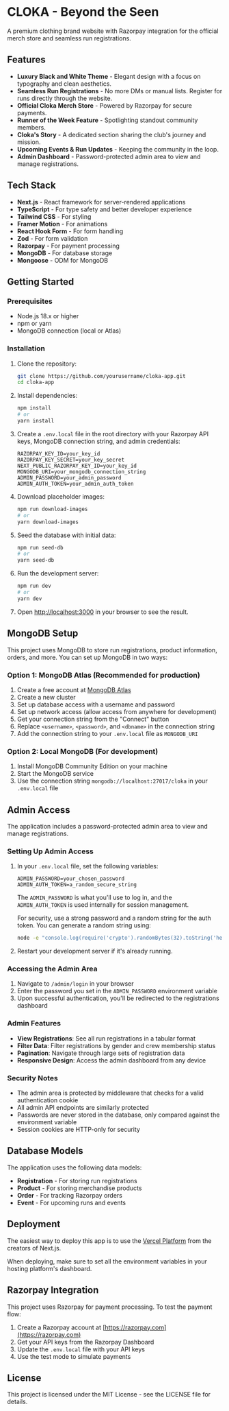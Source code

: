 # CLOKA - Beyond the Seen

A premium clothing brand website with Razorpay integration for the official merch store and seamless run registrations.

## Features

- **Luxury Black and White Theme** - Elegant design with a focus on typography and clean aesthetics.
- **Seamless Run Registrations** - No more DMs or manual lists. Register for runs directly through the website.
- **Official Cloka Merch Store** - Powered by Razorpay for secure payments.
- **Runner of the Week Feature** - Spotlighting standout community members.
- **Cloka's Story** - A dedicated section sharing the club's journey and mission.
- **Upcoming Events & Run Updates** - Keeping the community in the loop.
- **Admin Dashboard** - Password-protected admin area to view and manage registrations.

## Tech Stack

- **Next.js** - React framework for server-rendered applications
- **TypeScript** - For type safety and better developer experience
- **Tailwind CSS** - For styling
- **Framer Motion** - For animations
- **React Hook Form** - For form handling
- **Zod** - For form validation
- **Razorpay** - For payment processing
- **MongoDB** - For database storage
- **Mongoose** - ODM for MongoDB

## Getting Started

### Prerequisites

- Node.js 18.x or higher
- npm or yarn
- MongoDB connection (local or Atlas)

### Installation

1. Clone the repository:
   ```bash
   git clone https://github.com/yourusername/cloka-app.git
   cd cloka-app
   ```

2. Install dependencies:
   ```bash
   npm install
   # or
   yarn install
   ```

3. Create a `.env.local` file in the root directory with your Razorpay API keys, MongoDB connection string, and admin credentials:
   ```
   RAZORPAY_KEY_ID=your_key_id
   RAZORPAY_KEY_SECRET=your_key_secret
   NEXT_PUBLIC_RAZORPAY_KEY_ID=your_key_id
   MONGODB_URI=your_mongodb_connection_string
   ADMIN_PASSWORD=your_admin_password
   ADMIN_AUTH_TOKEN=your_admin_auth_token
   ```

4. Download placeholder images:
   ```bash
   npm run download-images
   # or
   yarn download-images
   ```

5. Seed the database with initial data:
   ```bash
   npm run seed-db
   # or
   yarn seed-db
   ```

6. Run the development server:
   ```bash
   npm run dev
   # or
   yarn dev
   ```

7. Open [http://localhost:3000](http://localhost:3000) in your browser to see the result.

## MongoDB Setup

This project uses MongoDB to store run registrations, product information, orders, and more. You can set up MongoDB in two ways:

### Option 1: MongoDB Atlas (Recommended for production)

1. Create a free account at [MongoDB Atlas](https://www.mongodb.com/cloud/atlas)
2. Create a new cluster
3. Set up database access with a username and password
4. Set up network access (allow access from anywhere for development)
5. Get your connection string from the "Connect" button
6. Replace `<username>`, `<password>`, and `<dbname>` in the connection string
7. Add the connection string to your `.env.local` file as `MONGODB_URI`

### Option 2: Local MongoDB (For development)

1. Install MongoDB Community Edition on your machine
2. Start the MongoDB service
3. Use the connection string `mongodb://localhost:27017/cloka` in your `.env.local` file

## Admin Access

The application includes a password-protected admin area to view and manage registrations.

### Setting Up Admin Access

1. In your `.env.local` file, set the following variables:
   ```
   ADMIN_PASSWORD=your_chosen_password
   ADMIN_AUTH_TOKEN=a_random_secure_string
   ```
   
   The `ADMIN_PASSWORD` is what you'll use to log in, and the `ADMIN_AUTH_TOKEN` is used internally for session management.
   
   For security, use a strong password and a random string for the auth token. You can generate a random string using:
   ```bash
   node -e "console.log(require('crypto').randomBytes(32).toString('hex'))"
   ```

2. Restart your development server if it's already running.

### Accessing the Admin Area

1. Navigate to `/admin/login` in your browser
2. Enter the password you set in the `ADMIN_PASSWORD` environment variable
3. Upon successful authentication, you'll be redirected to the registrations dashboard

### Admin Features

- **View Registrations**: See all run registrations in a tabular format
- **Filter Data**: Filter registrations by gender and crew membership status
- **Pagination**: Navigate through large sets of registration data
- **Responsive Design**: Access the admin dashboard from any device

### Security Notes

- The admin area is protected by middleware that checks for a valid authentication cookie
- All admin API endpoints are similarly protected
- Passwords are never stored in the database, only compared against the environment variable
- Session cookies are HTTP-only for security

## Database Models

The application uses the following data models:

- **Registration** - For storing run registrations
- **Product** - For storing merchandise products
- **Order** - For tracking Razorpay orders
- **Event** - For upcoming runs and events

## Deployment

The easiest way to deploy this app is to use the [Vercel Platform](https://vercel.com/new) from the creators of Next.js.

When deploying, make sure to set all the environment variables in your hosting platform's dashboard.

## Razorpay Integration

This project uses Razorpay for payment processing. To test the payment flow:

1. Create a Razorpay account at [https://razorpay.com](https://razorpay.com)
2. Get your API keys from the Razorpay Dashboard
3. Update the `.env.local` file with your API keys
4. Use the test mode to simulate payments

## License

This project is licensed under the MIT License - see the LICENSE file for details.
